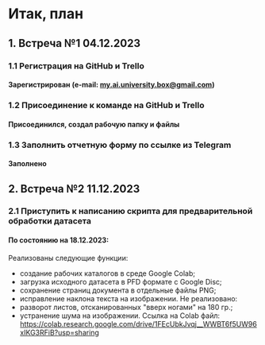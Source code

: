 # Итак, план
## 1. Встреча №1 04.12.2023
### 1.1 Регистрация на GitHub и Trello
####   Зарегистрирован (e-mail: my.ai.university.box@gmail.com)
### 1.2 Присоединение к команде на GitHub и Trello
####   Присоединился, создал рабочую папку и файлы
### 1.3 Заполнить отчетную форму по ссылке из Telegram
####   Заполнено
## 2. Встреча №2 11.12.2023
### 2.1 Приступить к написанию скрипта для предварительной обработки датасета
####   По состоянию на 18.12.2023:
Реализованы следующие функции:
  - создание рабочих каталогов в среде Google Colab;
  - загрузка исходного датасета в PFD формате с Google Disc;
  - сохранение страниц документа в отдельные файлы PNG;
  - исправление наклона текста на изображении.
Не реализовано:
  - разворот листов, отсканированных "вверх ногами" на 180 гр.;
  - устранение шума на изображении.
Ссылка на Colab файл: https://colab.research.google.com/drive/1FEcUbkJvqj__WWBT6f5UW96xIKG3RFiB?usp=sharing
